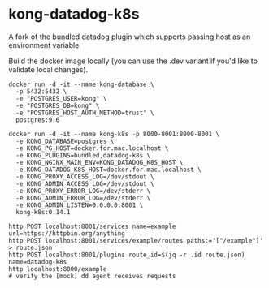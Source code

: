 # kong-datadog-k8s
A fork of the bundled datadog plugin which supports passing host as an environment variable

Build the docker image locally (you can use the .dev variant if you'd like to validate local changes).

```
docker run -d -it --name kong-database \
  -p 5432:5432 \
  -e "POSTGRES_USER=kong" \
  -e "POSTGRES_DB=kong" \
  -e "POSTGRES_HOST_AUTH_METHOD=trust" \
  postgres:9.6

docker run -d -it --name kong-k8s -p 8000-8001:8000-8001 \
  -e KONG_DATABASE=postgres \
  -e KONG_PG_HOST=docker.for.mac.localhost \
  -e KONG_PLUGINS=bundled,datadog-k8s \
  -e KONG_NGINX_MAIN_ENV=KONG_DATADOG_K8S_HOST \
  -e KONG_DATADOG_K8S_HOST=docker.for.mac.localhost \
  -e KONG_PROXY_ACCESS_LOG=/dev/stdout \
  -e KONG_ADMIN_ACCESS_LOG=/dev/stdout \
  -e KONG_PROXY_ERROR_LOG=/dev/stderr \
  -e KONG_ADMIN_ERROR_LOG=/dev/stderr \
  -e KONG_ADMIN_LISTEN=0.0.0.0:8001 \
  kong-k8s:0.14.1
```

```
http POST localhost:8001/services name=example url=https://httpbin.org/anything
http POST localhost:8001/services/example/routes paths:='["/example"]' > route.json
http POST localhost:8001/plugins route_id=$(jq -r .id route.json) name=datadog-k8s
http localhost:8000/example
# verify the [mock] dd agent receives requests
```
